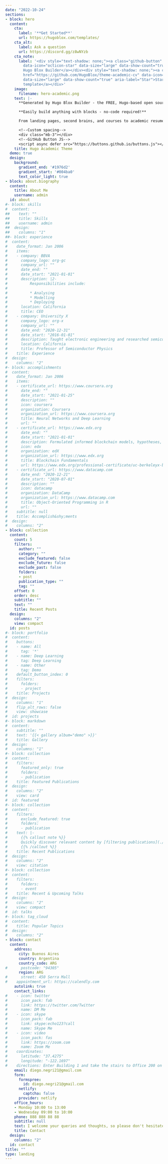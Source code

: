 ```yaml
---
date: "2022-10-24"
sections:
- block: hero
  content:
    cta:
      label: '**Get Started**'
      url: https://hugoblox.com/templates/
    cta_alt:
      label: Ask a question
      url: https://discord.gg/z8wNYzb
    cta_note:
      label: '<div style="text-shadow: none;"><a class="github-button" href="https://github.com/HugoBlox/hugo-blox-builder"
        data-icon="octicon-star" data-size="large" data-show-count="true" aria-label="Star">Star
        Hugo Blox Builder</a></div><div style="text-shadow: none;"><a class="github-button"
        href="https://github.com/HugoBlox/theme-academic-cv" data-icon="octicon-star"
        data-size="large" data-show-count="true" aria-label="Star">Star the Academic
        template</a></div>'
    image:
      filename: hero-academic.png
    text: |-
      **Generated by Hugo Blox Builder - the FREE, Hugo-based open source website builder trusted by 500,000+ sites.**

      **Easily build anything with blocks - no-code required!**

      From landing pages, second brains, and courses to academic resumés, conferences, and tech blogs.

      <!--Custom spacing-->
      <div class="mb-3"></div>
      <!--GitHub Button JS-->
      <script async defer src="https://buttons.github.io/buttons.js"></script>
    title: Hugo Academic Theme
  demo: true
  design:
    background:
      gradient_end: '#1976d2'
      gradient_start: '#004ba0'
      text_color_light: true
- block: about.biography
  content:
    title: About Me
    username: admin
  id: about
#- block: skills
#  content:
##    text: ""
##    title: Skills
##    username: admin
##  design:
##    columns: "1"
##- block: experience
#  content:
#    date_format: Jan 2006
#    items:
#    - company: BBVA
#      company_logo: org-gc
#      company_url: ""
#      date_end: ""
#      date_start: "2021-01-01"
#      description: |2-
#          Responsibilities include:
#
#          * Analysing
#          * Modelling
#          * Deploying
#      location: California
#      title: CEO
#    - company: University X
#      company_logo: org-x
#      company_url: ""
#      date_end: "2020-12-31"
#      date_start: "2016-01-01"
#      description: Taught electronic engineering and researched semiconductor physics.
#      location: California
#      title: Professor of Semiconductor Physics
#    title: Experience
#  design:
#    columns: "2"
#- block: accomplishments
#  content:
#    date_format: Jan 2006
#    items:
#    - certificate_url: https://www.coursera.org
#      date_end: ""
#      date_start: "2021-01-25"
#      description: ""
#      icon: coursera
#      organization: Coursera
#      organization_url: https://www.coursera.org
#      title: Neural Networks and Deep Learning
#      url: ""
#    - certificate_url: https://www.edx.org
#      date_end: ""
#      date_start: "2021-01-01"
#      description: Formulated informed blockchain models, hypotheses, and use cases.
#      icon: edx
#      organization: edX
#      organization_url: https://www.edx.org
#      title: Blockchain Fundamentals
#      url: https://www.edx.org/professional-certificate/uc-berkeleyx-blockchain-fundamentals
#    - certificate_url: https://www.datacamp.com
#      date_end: "2020-12-21"
#      date_start: "2020-07-01"
#      description: ""
#      icon: datacamp
#      organization: DataCamp
#      organization_url: https://www.datacamp.com
#      title: Object-Oriented Programming in R
#      url: ""
#    subtitle: null
#    title: Accomplish&shy;ments
#  design:
#    columns: "2"
- block: collection
  content:
    count: 5
    filters:
      author: ""
      category: ""
      exclude_featured: false
      exclude_future: false
      exclude_past: false
      folders:
      - post
      publication_type: ""
      tag: ""
    offset: 0
    order: desc
    subtitle: ""
    text: ""
    title: Recent Posts
  design:
    columns: "2"
    view: compact
  id: posts
#- block: portfolio
#  content:
#    buttons:
#    - name: All
#      tag: '*'
#    - name: Deep Learning
#      tag: Deep Learning
#    - name: Other
#      tag: Demo
#    default_button_index: 0
#    filters:
#      folders:
#      - project
#    title: Projects
#  design:
#    columns: "1"
#    flip_alt_rows: false
#    view: showcase
#  id: projects
#- block: markdown
#  content:
#    subtitle: ""
#    text: '{{< gallery album="demo" >}}'
#    title: Gallery
#  design:
#    columns: "1"
#- block: collection
#  content:
#    filters:
#      featured_only: true
#      folders:
#      - publication
#    title: Featured Publications
#  design:
#    columns: "2"
#    view: card
#  id: featured
#- block: collection
#  content:
#    filters:
#      exclude_featured: true
#      folders:
#      - publication
#    text: |-
#      {{% callout note %}}
#      Quickly discover relevant content by [filtering publications](./publication/).
#      {{% /callout %}}
#    title: Recent Publications
#  design:
#    columns: "2"
#    view: citation
#- block: collection
#  content:
#    filters:
#      folders:
#      - event
#    title: Recent & Upcoming Talks
#  design:
#    columns: "2"
#    view: compact
#  id: talks
#- block: tag_cloud
#  content:
#    title: Popular Topics
#  design:
#    columns: "2"
- block: contact
  content:
    address:
      city: Buenos Aires
      country: Argentina
      country_code: ARG
#      postcode: "94305"
      region: ARG
#      street: 450 Serra Mall
#    appointment_url: https://calendly.com
    autolink: true
    contact_links:
#    - icon: twitter
#      icon_pack: fab
#      link: https://twitter.com/Twitter
#      name: DM Me
#    - icon: skype
#      icon_pack: fab
#      link: skype:echo123?call
#      name: Skype Me
#    - icon: video
#      icon_pack: fas
#      link: https://zoom.com
#      name: Zoom Me
#    coordinates:
#      latitude: "37.4275"
#      longitude: "-122.1697"
#    directions: Enter Building 1 and take the stairs to Office 200 on Floor 2
    email: diego.negri21@gmail.com
    form:
      formspree:
        id: diego.negri21@gmail.com
      netlify:
        captcha: false
      provider: netlify
    office_hours:
    - Monday 10:00 to 13:00
    - Wednesday 09:00 to 10:00
    phone: 888 888 88 88
    subtitle: null
    text: I welcome your queries and thoughts, so please don't hesitate to contact me.
    title: Contact
  design:
    columns: "2"
  id: contact
title: ""
type: landing
---
```

